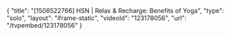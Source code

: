 {
    "title": "[1508522766] HSN | Relax & Recharge: Benefits of Yoga",
    "type": "solo",
    "layout": "iframe-static",
    "videoId": "123178056",
    "url": "\/tvpembed\/123178056"
}